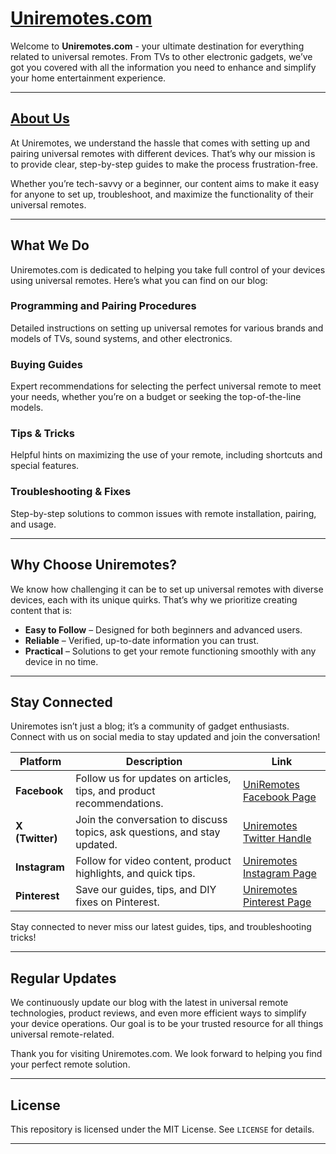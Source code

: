 # [Uniremotes.com](https://Uniremotes.com)

Welcome to **Uniremotes.com** - your ultimate destination for everything related to universal remotes. From TVs to other electronic gadgets, we’ve got you covered with all the information you need to enhance and simplify your home entertainment experience.

---

## [About Us](https://uniremotes.com/about-us)

At Uniremotes, we understand the hassle that comes with setting up and pairing universal remotes with different devices. That’s why our mission is to provide clear, step-by-step guides to make the process frustration-free.

Whether you’re tech-savvy or a beginner, our content aims to make it easy for anyone to set up, troubleshoot, and maximize the functionality of their universal remotes.

---

## What We Do

Uniremotes.com is dedicated to helping you take full control of your devices using universal remotes. Here’s what you can find on our blog:

### Programming and Pairing Procedures
Detailed instructions on setting up universal remotes for various brands and models of TVs, sound systems, and other electronics.

### Buying Guides
Expert recommendations for selecting the perfect universal remote to meet your needs, whether you’re on a budget or seeking the top-of-the-line models.

### Tips & Tricks
Helpful hints on maximizing the use of your remote, including shortcuts and special features.

### Troubleshooting & Fixes
Step-by-step solutions to common issues with remote installation, pairing, and usage.

---

## Why Choose Uniremotes?

We know how challenging it can be to set up universal remotes with diverse devices, each with its unique quirks. That’s why we prioritize creating content that is:

- **Easy to Follow** – Designed for both beginners and advanced users.
- **Reliable** – Verified, up-to-date information you can trust.
- **Practical** – Solutions to get your remote functioning smoothly with any device in no time.

---

## Stay Connected

Uniremotes isn’t just a blog; it’s a community of gadget enthusiasts. Connect with us on social media to stay updated and join the conversation!

| Platform  | Description | Link |
|-----------|-------------|------|
| **Facebook**  | Follow us for updates on articles, tips, and product recommendations. | [UniRemotes Facebook Page](https://www.facebook.com/uniremotes) |
| **X (Twitter)**  | Join the conversation to discuss topics, ask questions, and stay updated. | [Uniremotes Twitter Handle](https://x.com/uni_remotes) |
| **Instagram**  | Follow for video content, product highlights, and quick tips. | [Uniremotes Instagram Page](https://www.instagram.com/uniremotes/) |
| **Pinterest**  | Save our guides, tips, and DIY fixes on Pinterest. | [Uniremotes Pinterest Page](https://www.pinterest.com/Uniremotes/) |

Stay connected to never miss our latest guides, tips, and troubleshooting tricks!

---

## Regular Updates

We continuously update our blog with the latest in universal remote technologies, product reviews, and even more efficient ways to simplify your device operations. Our goal is to be your trusted resource for all things universal remote-related.

Thank you for visiting Uniremotes.com. We look forward to helping you find your perfect remote solution.

---

## License

This repository is licensed under the MIT License. See `LICENSE` for details.

---


<!---
Uinremotes/Uinremotes is a ✨ special ✨ repository because its `README.md` (this file) appears on your GitHub profile.
You can click the Preview link to take a look at your changes.
--->
